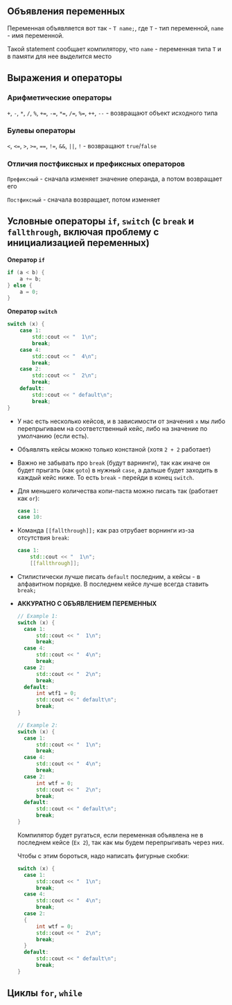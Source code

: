 ## Объявления переменных
Переменная объявляется вот так - `T name;`, где `T` - тип переменной, `name` - имя переменной. 

Такой statement сообщает компилятору, что `name` - переменная типа `T` и в памяти для нее выделится место

## Выражения и операторы
### Арифметические операторы

`+`, `-`, `*`, `/`, `%`, `+=`, `-=`, `*=`, `/=`, `%=`, `++`, `--` - возвращают объект исходного типа

### Булевы операторы

`<`, `<=`, `>`, `>=`, `==`, `!=`, `&&`, `||`, `!` - возвращают `true`/`false`

### Отличия постфиксных и префиксных операторов

`Префиксный` - сначала изменяет значение операнда, а потом возвращает его

`Постфиксный` - сначала возвращает, потом изменяет

## Условные операторы `if`, `switch` (с `break` и `fallthrough`, включая проблему с инициализацией переменных)
**Оператор `if`**
```C++
if (a < b) {
    a += b;
} else {
    a = 0;
}
```

**Oператор `switch`**
```C++
switch (x) {
    case 1:
        std::cout << "  1\n";
        break;
    case 4:
        std::cout << "  4\n";
        break;
    case 2:
        std::cout << "  2\n";
        break;
    default:
    	std::cout << " default\n";
    	break;
}
```
* У нас есть несколько кейсов, и в зависимости от значения `x` мы либо перепрыгиваем на соответственный кейс, либо на значение по умолчанию (если есть).
* Объявлять кейсы можно только констаной (хотя `2 + 2` работает)
* Важно не забывать про `break` (будут варнинги), так как иначе он будет прыгать (как `goto`) в нужный `case`, а дальше будет заходить в каждый кейс ниже. То есть `break` - перейди в конец `switch`.
* Для меньшего количества копи-паста можно писать так (работает как `or`):
  ```C++
  case 1:
  case 10:
  ```
* Команда `[[fallthrough]];` как раз отрубает ворнинги из-за отсутствия `break`:
  ```C++
  case 1:
      std::cout << "  1\n";
      [[fallthrough]];
  ```
* Стилистически лучше писать `default` последним, а кейсы - в алфавитном порядке. В последнем кейсе лучше всегда ставить `break;`
* **АККУРАТНО С ОБЪЯВЛЕНИЕМ ПЕРЕМЕННЫХ**
  ```C++
  // Example 1:
  switch (x) {
    case 1:
        std::cout << "  1\n";
        break;
    case 4:
        std::cout << "  4\n";
        break;
    case 2:
        std::cout << "  2\n";
        break;
    default:
        int wtf1 = 0;
    	std::cout << " default\n";
    	break;
  }
  
  // Example 2:
  switch (x) {
    case 1:
        std::cout << "  1\n";
        break;
    case 4:
        std::cout << "  4\n";
        break;
    case 2:
        int wtf = 0;
        std::cout << "  2\n";
        break;
    default:
    	std::cout << " default\n";
    	break;
  }
  ```
  
  Компилятор будет ругаться, если переменная объявлена не в последнем кейсе (`Ex 2`), так как мы будем перепрыгивать через них.
  
  Чтобы с этим бороться, надо написать фигурные скобки: 
  ```C++
  switch (x) {
    case 1:
        std::cout << "  1\n";
        break;
    case 4:
        std::cout << "  4\n";
        break;
    case 2:
    {
        int wtf = 0;
        std::cout << "  2\n";
        break;
    }
    default:
    	std::cout << " default\n";
    	break;
  }
  ```

## Циклы `for`, `while`
